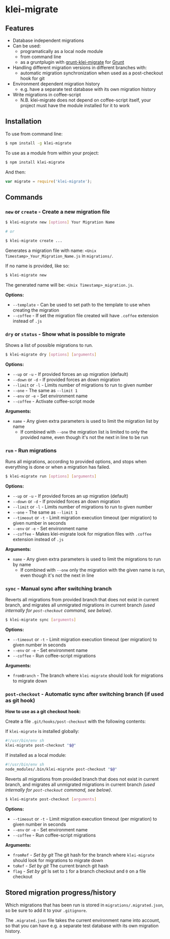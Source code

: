 klei-migrate
==================

## Features

* Database independent migrations
* Can be used:
   * programatically as a local node module
   * from command line
   * as a gruntplugin with [grunt-klei-migrate](https://github.com/klei-dev/grunt-klei-migrate) for [Grunt](http://gruntjs.com/)
* Handling different migration versions in different branches with:
   * automatic migration synchronization when used as a post-checkout hook for git
* Environment dependent migration history
   * e.g. have a separate test database with its own migration history
* Write migrations in coffee-script
   * N.B. klei-migrate does not depend on coffee-script itself, your project must have the module installed for it to work

## Installation

To use from command line:

```bash
$ npm install -g klei-migrate
```

To use as a module from within your project:

```bash
$ npm install klei-migrate
```

And then:

```javascript
var migrate = require('klei-migrate');
```

## Commands

### `new` or `create` - Create a new migration file

```bash
$ klei-migrate new [options] Your Migration Name

# or

$ klei-migrate create ...
```

Generates a migration file with name: `<Unix Timestamp>_Your_Migration_Name.js` in `migrations/`.

If no name is provided, like so:

```bash
$ klei-migrate new
```

The generated name will be: `<Unix Timestamp>_migration.js`.

**Options:**

* `--template` - Can be used to set path to the template to use when creating the migration
* `--coffee` - If set the migration file created will have `.coffee` extension instead of `.js`

### `dry` or `status` - Show what is possible to migrate

Shows a list of possible migrations to run.

```bash
$ klei-migrate dry [options] [arguments]
```

**Options:**

* `--up` or `-u` - If provided forces an up migration (default)
* `--down` or `-d` - If provided forces an down migration
* `--limit` or `-l` - Limits number of migrations to run to given number
* `--one` - The same as `--limit 1`
* `--env` or `-e` - Set environment name
* `--coffee` - Activate coffee-script mode

**Arguments:**

* `name` - Any given extra parameters is used to limit the migration list by name
  * If combined with `--one` the migration list is limited to only the provided name, even though it's not the next in line to be run

### `run` - Run migrations

Runs all migrations, according to provided options, and stops when everything is done or when a migration has failed.

```bash
$ klei-migrate run [options] [arguments]
```

**Options:**

* `--up` or `-u` - If provided forces an up migration (default)
* `--down` or `-d` - If provided forces an down migration
* `--limit` or `-l` - Limits number of migrations to run to given number
* `--one` - The same as `--limit 1`
* `--timeout` or `-t` - Limit migration execution timeout (per migration) to given number in seconds
* `--env` or `-e` - Set environment name
* `--coffee` - Makes klei-migrate look for migration files with `.coffee` extension instead of `.js`

**Arguments:**

* `name` - Any given extra parameters is used to limit the migrations to run by name
  * If combined with `--one` only the migration with the given name is run, even though it's not the next in line

### `sync` - Manual sync after switching branch

Reverts all migrations from provided branch that does not exist in current branch,
and migrates all unmigrated migrations in current branch *(used internally for `post-checkout` command, see below)*.

```bash
$ klei-migrate sync [arguments]
```

**Options:**

* `--timeout` or `-t` - Limit migration execution timeout (per migration) to given number in seconds
* `--env` or `-e` - Set environment name
* `--coffee` - Run coffee-script migrations

**Arguments:**

* `fromBranch` - The branch where `klei-migrate` should look for migrations to migrate down

### `post-checkout` - Automatic sync after switching branch (if used as git hook)

**How to use as a git checkout hook:**

Create a file `.git/hooks/post-checkout` with the following contents:

If `klei-migrate` is installed globally:

```bash
#!/usr/bin/env sh
klei-migrate post-checkout "$@"
```

If installed as a local module:

```bash
#!/usr/bin/env sh
node_modules/.bin/klei-migrate post-checkout "$@"
```

Reverts all migrations from provided branch that does not exist in current branch,
and migrates all unmigrated migrations in current branch *(used internally for `post-checkout` command, see below)*.

```bash
$ klei-migrate post-checkout [arguments]
```

**Options:**

* `--timeout` or `-t` - Limit migration execution timeout (per migration) to given number in seconds
* `--env` or `-e` - Set environment name
* `--coffee` - Run coffee-script migrations

**Arguments:**

* `fromRef` - *Set by git* The git hash for the branch where `klei-migrate` should look for migrations to migrate down
* `toRef` - *Set by git* The current branch git hash
* `flag` - *Set by git* Is set to `1` for a branch checkout and `0` on a file checkout

## Stored migration progress/history

Which migrations that has been run is stored in `migrations/.migrated.json`, so be sure to add it to your `.gitignore`.

The `.migrated.json` file takes the current environment name into account, so that you can have e.g. a separate test database with its own migration history.
